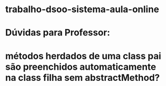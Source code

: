 # trabalho-dsoo-sistema-aula-online

# Dúvidas para Professor:

# métodos herdados de uma class pai são preenchidos automaticamente na class filha sem abstractMethod?
